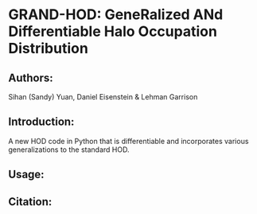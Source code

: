 # GRAND-HOD: GeneRalized ANd Differentiable Halo Occupation Distribution

## Authors:
Sihan (Sandy) Yuan, Daniel Eisenstein & Lehman Garrison

## Introduction:
A new HOD code in Python that is differentiable and incorporates various generalizations to the standard HOD.

## Usage:


## Citation:
